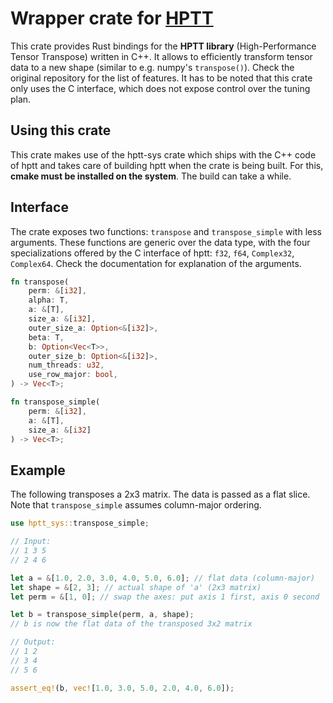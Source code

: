 # Wrapper crate for [HPTT](https://github.com/springer13/hptt)

This crate provides Rust bindings for the **HPTT library** (High-Performance Tensor Transpose) written in C++. It allows to efficiently transform tensor data to a new shape (similar to e.g. numpy's `transpose()`). Check the original repository for the list of features. It has to be noted that this crate only uses the C interface, which does not expose control over the tuning plan.

## Using this crate

This crate makes use of the hptt-sys crate which ships with the C++ code of hptt and takes care of building hptt when the crate is being built. For this, **cmake must be installed on the system**.
The build can take a while.

## Interface

The crate exposes two functions: `transpose` and `transpose_simple` with less arguments. These functions are generic over the data type, with the four specializations offered by the C interface of hptt: `f32`, `f64`, `Complex32`, `Complex64`. Check the documentation for explanation of the arguments.

```rust
fn transpose(
    perm: &[i32],
    alpha: T,
    a: &[T],
    size_a: &[i32],
    outer_size_a: Option<&[i32]>,
    beta: T,
    b: Option<Vec<T>>,
    outer_size_b: Option<&[i32]>,
    num_threads: u32,
    use_row_major: bool,
) -> Vec<T>;

fn transpose_simple(
    perm: &[i32],
    a: &[T],
    size_a: &[i32]
) -> Vec<T>;
```

## Example

The following transposes a 2x3 matrix. The data is passed as a flat slice. Note that `transpose_simple` assumes column-major ordering.

```rust
use hptt_sys::transpose_simple;

// Input:
// 1 3 5
// 2 4 6

let a = &[1.0, 2.0, 3.0, 4.0, 5.0, 6.0]; // flat data (column-major)
let shape = &[2, 3]; // actual shape of 'a' (2x3 matrix)
let perm = &[1, 0]; // swap the axes: put axis 1 first, axis 0 second

let b = transpose_simple(perm, a, shape);
// b is now the flat data of the transposed 3x2 matrix

// Output:
// 1 2
// 3 4
// 5 6

assert_eq!(b, vec![1.0, 3.0, 5.0, 2.0, 4.0, 6.0]);
```
